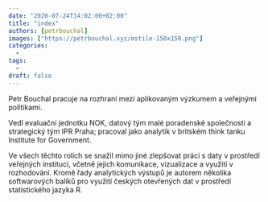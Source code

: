 ```yaml
---
date: "2020-07-24T14:02:00+02:00"
title: "index"
authors: [petrbouchal]
images: ["https://petrbouchal.xyz/mstile-150x150.png"]
categories:
  -
tags:
  -
draft: false
---
```


Petr Bouchal pracuje na rozhraní mezi aplikovaným výzkumem a veřejnými politikami. 

Vedl evaluační jednotku NOK, datový tým malé poradenské společnosti a strategický tým IPR Praha; pracoval jako analytik v britském think tanku Institute for Government. 

Ve všech těchto rolích se snažil mimo jiné zlepšovat práci s daty v prostředí veřejných institucí, včetně jejich komunikace, vizualizace a využití v rozhodování. Kromě řady analytických výstupů je autorem několika softwarových balíků pro využití českých otevřených dat v prostředí statistického jazyka R.
